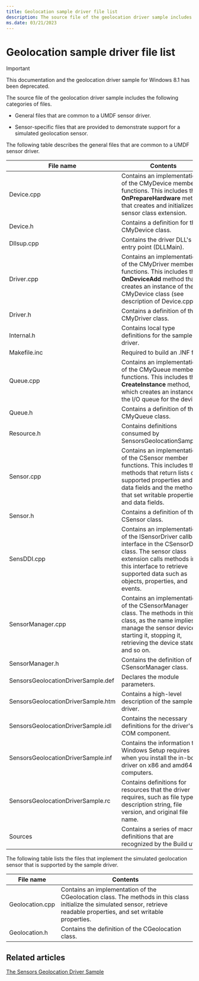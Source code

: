 ```yaml
---
title: Geolocation sample driver file list
description: The source file of the geolocation driver sample includes the following categories of files.
ms.date: 03/21/2023
---
```


# Geolocation sample driver file list

> [!IMPORTANT]
> This documentation and the geolocation driver sample for Windows 8.1 has been deprecated.

The source file of the geolocation driver sample includes the following categories of files.

- General files that are common to a UMDF sensor driver.

- Sensor-specific files that are provided to demonstrate support for a simulated geolocation sensor.

The following table describes the general files that are common to a UMDF sensor driver.

| File name | Contents |
|--|--|
| Device.cpp | Contains an implementation of the CMyDevice member functions. This includes the **OnPrepareHardware** method that creates and initializes the sensor class extension. |
| Device.h | Contains a definition for the CMyDevice class. |
| Dllsup.cpp | Contains the driver DLL's entry point (DLLMain). |
| Driver.cpp | Contains an implementation of the CMyDriver member functions. This includes the **OnDeviceAdd** method that creates an instance of the CMyDevice class (see description of Device.cpp). |
| Driver.h | Contains a definition of the CMyDriver class. |
| Internal.h | Contains local type definitions for the sample driver. |
| Makefile.inc | Required to build an .INF file. |
| Queue.cpp | Contains an implementation of the CMyQueue member functions. This includes the **CreateInstance** method, which creates an instance of the I/O queue for the device. |
| Queue.h | Contains a definition of the CMyQueue class. |
| Resource.h | Contains definitions consumed by SensorsGeolocationSample.h. |
| Sensor.cpp | Contains an implementation of the CSensor member functions. This includes the methods that return lists of supported properties and data fields and the methods that set writable properties and data fields. |
| Sensor.h | Contains a definition of the CSensor class. |
| SensDDI.cpp | Contains an implementation of the ISensorDriver callback interface in the CSensorDdi class. The sensor class extension calls methods in this interface to retrieve supported data such as objects, properties, and events. |
| SensorManager.cpp | Contains an implementation of the CSensorManager class. The methods in this class, as the name implies, manage the sensor device: starting it, stopping it, retrieving the device state, and so on. |
| SensorManager.h | Contains the definition of the CSensorManager class. |
| SensorsGeolocationDriverSample.def | Declares the module parameters. |
| SensorsGeolocationDriverSample.htm | Contains a high-level description of the sample driver. |
| SensorsGeolocationDriverSample.idl | Contains the necessary definitions for the driver's COM component. |
| SensorsGeolocationDriverSample.inf | Contains the information that Windows Setup requires when you install the in-box driver on x86 and amd64 computers. |
| SensorsGeolocationDriverSample.rc | Contains definitions for resources that the driver requires, such as file type, file description string, file version, and original file name. |
| Sources | Contains a series of macro definitions that are recognized by the Build utility |

The following table lists the files that implement the simulated geolocation sensor that is supported by the sample driver.

| File name | Contents |
|--|--|
| Geolocation.cpp | Contains an implementation of the CGeolocation class. The methods in this class initialize the simulated sensor, retrieve readable properties, and set writable properties. |
| Geolocation.h | Contains the definition of the CGeolocation class. |

## Related articles

[The Sensors Geolocation Driver Sample](sensors-geolocation-driver-sample.md)  
